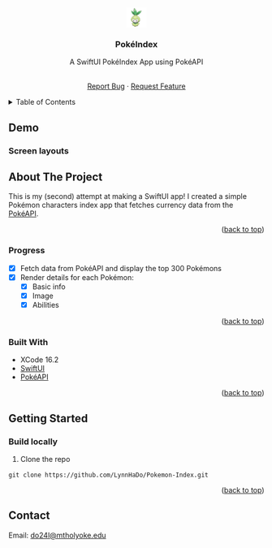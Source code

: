 <div id="top"></div>

<!-- PROJECT LOGO -->
<br />
<div align="center">

<img align="center" src="Public/logo.png" width="40px"/>

<h3 align="center">PokéIndex</h3>

<p align="center">A SwiftUI PokéIndex App using PokéAPI</p>

  <p align="center">
    <br />
    <a href="https://github.com/LynnHaDo/Pokemon-Index/issues">Report Bug</a>
    ·
    <a href="https://github.com/LynnHaDo/Pokemon-Index/issues">Request Feature</a>
  </p>
</div>

<!-- TABLE OF CONTENTS -->
<details>
  <summary>Table of Contents</summary>
  <ol>
    <li>
      <a href="#demo">Demo</a>
    </li>
    <li>
      <a href="#about-the-project">About The Project</a>
      <ul>
        <li><a href="#features">Features</a></li>
        <li><a href="#built-with">Built With</a></li>
      </ul>
    </li>
    <li>
      <a href="#getting-started">Getting Started</a>
      <ul>
        <li><a href="#build-locally">Build Locally</a></li>
      </ul>
    </li>
    <li><a href="#contact">Contact</a></li>
  </ol>
</details>

<!-- UPDATES -->
## Demo

<div align="center">
</div>

### Screen layouts

<!-- ABOUT THE PROJECT -->
## About The Project

This is my (second) attempt at making a SwiftUI app! I created a simple Pokémon characters index app that fetches currency data from the [PokéAPI](https://pokeapi.co/docs/v2).

<p align="right">(<a href="#top">back to top</a>)</p>

### Progress

- [x] Fetch data from PokéAPI and display the top 300 Pokémons
- [x] Render details for each Pokémon:
    - [x] Basic info
    - [x] Image 
    - [x] Abilities 

<p align="right">(<a href="#top">back to top</a>)</p>

### Built With

- XCode 16.2
- [SwiftUI](https://developer.apple.com/xcode/swiftui/)
- [PokéAPI](https://pokeapi.co/docs/v2)

<p align="right">(<a href="#top">back to top</a>)</p>

<!-- GETTING STARTED -->

## Getting Started

### Build locally

1. Clone the repo

```
git clone https://github.com/LynnHaDo/Pokemon-Index.git
```

<p align="right">(<a href="#top">back to top</a>)</p>

<!-- Contact -->

## Contact

Email: <a href="mailto:do24l@mtholyoke.edu">do24l@mtholyoke.edu</a>
